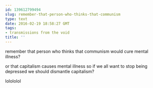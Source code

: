 ```yaml
---
id: 139612799494
slug: remember-that-person-who-thinks-that-communism
type: text
date: 2016-02-19 18:58:27 GMT
tags:
- transmissions from the void
title: ''
---
```


remember that person who thinks that communism would cure mental illness?

or that capitalism causes mental illness so if we all want to stop being depressed we should dismantle capitalism?

lolololol